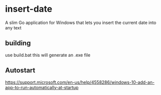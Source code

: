 # insert-date


A slim Go application for Windows that lets you insert the current date into any text

## building

use build.bat this will generate an .exe file

## Autostart
https://support.microsoft.com/en-us/help/4558286/windows-10-add-an-app-to-run-automatically-at-startup
